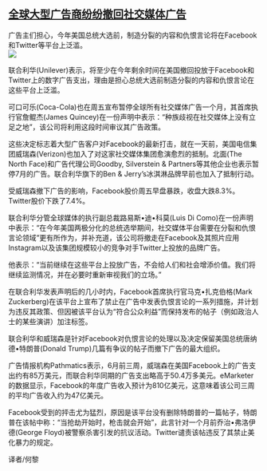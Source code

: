 <!--1593298328000-->
[全球大型广告商纷纷撤回社交媒体广告](https://cn.ft.com/story/001088296?full=y)
------

<div></div><div class="story-lead">广告主们担心，今年美国总统大选前，制造分裂的内容和仇恨言论将在Facebook和Twitter等平台上泛滥。</div><div class=" story-image image"><img src="https://thumbor.ftacademy.cn/unsafe/1340x754/https://thumbor.ftacademy.cn/unsafe/picture/0/000092790_piclink.jpg"></div><div class="story-body"><div id="story-body-container"><p>联合利华(Unilever)表示，将至少在今年剩余时间在美国撤回投放于Facebook和Twitter上的数字广告支出，理由是担心总统大选前制造分裂的内容和仇恨言论在这些平台上泛滥。</p><p>可口可乐(Coca-Cola)也在周五宣布暂停全球所有社交媒体广告一个月，其首席执行官詹鲲杰(James Quincey)在一份声明中表示：“种族歧视在社交媒体上没有立足之地”，该公司将利用这段时间审议其广告政策。</p><p>这些决定标志着大型广告客户对Facebook的最新打击，就在一天前，美国电信集团威瑞森(Verizon)也加入了对这家社交媒体集团愈演愈烈的抵制。北面(The North Face)和广告代理公司Goodby, Silverstein & Partners等其他企业也表示暂停7月的广告。联合利华旗下的Ben & Jerry’s冰淇淋品牌早前也加入了抵制行动。</p><p>受威瑞森撤下广告的影响，Facebook股价周五早盘暴跌，收盘大跌8.3%。Twitter股价下跌了7.4%。</p><div  data-o-ads-name="mpu-middle1" class="o-ads in-article-advert" data-o-ads-formats-default="false"  data-o-ads-formats-small="FtcMobileMpu"  data-o-ads-formats-medium="FtcMpu" data-o-ads-formats-large="FtcMpu" data-o-ads-formats-extra="FtcMpu" data-o-ads-targeting="cnpos=middle1;" data-cy='[{"devices":["PC","iPhoneWeb","AndroidWeb","iPhoneApp","AndroidApp"],"pattern":"MPU","position":"Middle1","container":"mpuInStory"}]'></div><p>联合利华分管全球媒体的执行副总裁路易斯•迪•科莫(Luis Di Como)在一份声明中表示：“在今年美国两极分化的总统选举期间，社交媒体平台需要在分裂和仇恨言论领域”更有所作为，并补充道，该公司将撤走在Facebook及其照片应用Instagram以及该集团规模较小的竞争对手Twitter上投放的品牌广告。</p><p>他表示：“当前继续在这些平台上投放广告，不会给人们和社会增添价值。我们将继续监测情况，并在必要时重新审视我们的立场。”</p><p>在联合利华发表声明后的几小时内，Facebook首席执行官马克•扎克伯格(Mark Zuckerberg)在该平台上宣布了禁止在广告中发表仇恨言论的一系列措施，并计划为违反其政策、但因被该平台认为“符合公众利益”而保持发布的帖子（例如政治人士的某些演讲）加注标签。</p><p>联合利华和威瑞森是针对Facebook对仇恨言论的处理以及决定保留美国总统唐纳德•特朗普(Donald Trump)几篇有争议的帖子而撤下广告的最大组织。</p><p>广告情报机构Pathmatics表示，6月前三周，威瑞森在美国Facebook上的广告支出约有85万美元，而联合利华同期的广告支出略高于50.4万多美元。eMarketer的数据显示，Facebook的年度广告收入预计为810亿美元，这意味着该公司三周的平均广告收入约为47亿美元。</p><p>Facebook受到的抨击尤为猛烈，原因是该平台没有删除特朗普的一篇帖子，特朗普在该帖中称：“当抢劫开始时，枪击就会开始”，此言针对一个月前乔治•弗洛伊德(George Floyd)被警察杀害引发的抗议活动。Twitter谴责该帖违反了其禁止美化暴力的规定。</p><div data-o-ads-name="mpu-middle2" class="o-ads in-article-advert" data-o-ads-formats-default="false"  data-o-ads-formats-small="FtcMobileMpu"  data-o-ads-formats-medium="false" data-o-ads-formats-large="false" data-o-ads-formats-extra="false" data-o-ads-targeting="cnpos=middle2;" data-cy='[{"devices":["iPhoneWeb","AndroidWeb","iPhoneApp","AndroidApp"],"pattern":"MPU","position":"Middle2","container":"mpuInStory"}]'></div><p>译者/何黎</p></div><div class="clearfloat"></div></div>

